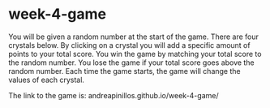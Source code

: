 # week-4-game

You will be given a random number at the start of the game.
		There are four crystals below. By clicking on a crystal you will add a specific amount of points to your total score.
		You win the game by matching your total score to the random number. You lose the game if your total score goes above the random number.
		Each time the game starts, the game will change the values of each crystal.

The link to the game is: andreapinillos.github.io/week-4-game/